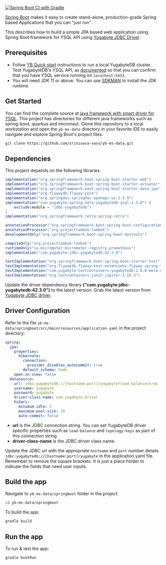 [![Spring Boot CI with Gradle](https://github.com/srinivasa-vasu/yb-ms-data/actions/workflows/gradle-boot.yml/badge.svg?branch=main)](https://github.com/srinivasa-vasu/yb-ms-data/actions/workflows/gradle-boot.yml)

[Spring Boot](https://spring.io/projects/spring-boot) makes it easy to create stand-alone, production-grade Spring based Applications that you can "just run".

This describes how to build a simple JPA based web application using Spring Boot framework for YSQL API using [Yugabyte JDBC Driver](https://docs.yugabyte.com/latest/integrations/jdbc-driver/).

## Prerequisites

- Follow [YB Quick start](https://docs.yugabyte.com/latest/quick-start/) instructions to run a local YugabyteDB cluster. Test YugabyteDB's YSQL API, as [documented](../../quick-start/explore/ysql/) so that you can confirm that you have YSQL service running on `localhost:5433`.
- You will need JDK 11 or above. You can use [SDKMAN](https://sdkman.io/install) to install the JDK runtime.

## Get Started

You can find the complete source at [java framework with smart driver for YSQL](https://github.com/yugabyte/yb-ms-data.git). This project has directories for different java frameworks such as spring-boot, quarkus and micronaut. Clone this repository to a local workstation and open the `yb-ms-data` directory in your favorite IDE to easily navigate and explore Spring Boot's project files.

```sh
git clone https://github.com/srinivasa-vasu/yb-ms-data.git
```

## Dependencies

This project depends on the following libraries.
```gradle
implementation("org.springframework.boot:spring-boot-starter-web")
implementation("org.springframework.boot:spring-boot-starter-actuator")
implementation("org.springframework.boot:spring-boot-starter-data-jpa")
implementation("org.flywaydb:flyway-core")
implementation("org.springdoc:springdoc-openapi-ui:1.5.9")
implementation("com.yugabyte:spring-data-yugabytedb-ysql:2.3.0") {
    exclude(module = "jdbc-yugabytedb")
}
implementation("org.springframework.retry:spring-retry")

annotationProcessor("org.springframework.boot:spring-boot-configuration-processor")
annotationProcessor("org.projectlombok:lombok")
developmentOnly("org.springframework.boot:spring-boot-devtools")

compileOnly("org.projectlombok:lombok")
runtimeOnly("io.micrometer:micrometer-registry-prometheus")
implementation("com.yugabyte:jdbc-yugabytedb:42.3.0")

testImplementation("org.springframework.boot:spring-boot-starter-test")
testImplementation("org.flywaydb.flyway-test-extensions:flyway-spring-test:7.0.0")
testImplementation("com.yugabyte:testcontainers-yugabytedb:1.0.0-beta-4")
testImplementation("org.testcontainers:junit-jupiter:1.15.3")
```
Update the driver dependency library **("com.yugabyte:jdbc-yugabytedb:42.3.0")** to the latest version. Grab the latest version from [Yugabyte JDBC driver](https://docs.yugabyte.com/latest/integrations/jdbc-driver/).

## Driver Configuration

Refer to the file `yb-ms-data/springboot/src/main/resources/application.yaml` in the project directory:

```yml
spring:
  jpa:
    properties:
      hibernate:
        connection:
          provider_disables_autocommit: true
        default_schema: todo
    open-in-view: false
  datasource:
    url: jdbc:yugabytedb://[hostname:port]/yugabyte?load-balance=true
    username: yugabyte
    password: yugabyte
    driver-class-name: com.yugabyte.Driver
    hikari:
      minimum-idle: 5
      maximum-pool-size: 20
      auto-commit: false
```

- **url** is the JDBC connection string. You can set YugabyteDB driver specific properties such as `load-balance` and `topology-keys` as part of this connection string.
- **driver-class-name** is the JDBC driver class name.

Update the JDBC url with the appropriate `hostname` and `port` number details `jdbc:yugabytedb://[hostname:port]/yugabyte` in the application.yaml file. Remember to remove the square brackets. It is just a place holder to indicate the fields that need user inputs.

## Build the app

Navigate to `yb-ms-data/springboot` folder in the project:

```sh
cd yb-ms-data/springboot
```

To build the app:

```sh
gradle build
```

## Run the app

To run & test the app:

```sh
gradle bootRun
```
